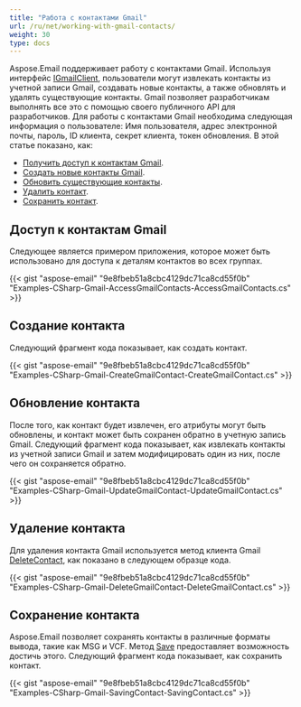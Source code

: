 ```yaml
---
title: "Работа с контактами Gmail"
url: /ru/net/working-with-gmail-contacts/
weight: 30
type: docs
---
```



Aspose.Email поддерживает работу с контактами Gmail. Используя интерфейс [IGmailClient](https://reference.aspose.com/email/net/aspose.email.clients.google/igmailclient/), пользователи могут извлекать контакты из учетной записи Gmail, создавать новые контакты, а также обновлять и удалять существующие контакты. Gmail позволяет разработчикам выполнять все это с помощью своего публичного API для разработчиков. Для работы с контактами Gmail необходима следующая информация о пользователе: 
Имя пользователя, адрес электронной почты, пароль, ID клиента, секрет клиента, токен обновления.
В этой статье показано, как:

- [Получить доступ к контактам Gmail](/email/net/working-with-gmail-contacts/).
- [Создать новые контакты Gmail](/email/net/working-with-gmail-contacts/).
- [Обновить существующие контакты](/email/net/working-with-gmail-contacts/).
- [Удалить контакт](/email/net/working-with-gmail-contacts/).
- [Сохранить контакт](/email/net/working-with-gmail-contacts/).
  
## **Доступ к контактам Gmail**

Следующее является примером приложения, которое может быть использовано для доступа к деталям контактов во всех группах.

{{< gist "aspose-email" "9e8fbeb51a8cbc4129dc71ca8cd55f0b" "Examples-CSharp-Gmail-AccessGmailContacts-AccessGmailContacts.cs" >}}

## **Создание контакта**

Следующий фрагмент кода показывает, как создать контакт.

{{< gist "aspose-email" "9e8fbeb51a8cbc4129dc71ca8cd55f0b" "Examples-CSharp-Gmail-CreateGmailContact-CreateGmailContact.cs" >}}

## **Обновление контакта**

После того, как контакт будет извлечен, его атрибуты могут быть обновлены, и контакт может быть сохранен обратно в учетную запись Gmail. Следующий фрагмент кода показывает, как извлекать контакты из учетной записи Gmail и затем модифицировать один из них, после чего он сохраняется обратно.

{{< gist "aspose-email" "9e8fbeb51a8cbc4129dc71ca8cd55f0b" "Examples-CSharp-Gmail-UpdateGmailContact-UpdateGmailContact.cs" >}}

## **Удаление контакта**

Для удаления контакта Gmail используется метод клиента Gmail [DeleteContact](https://reference.aspose.com/email/net/aspose.email.clients.google/igmailclient/deletecontact/#igmailclientdeletecontact-method), как показано в следующем образце кода.

{{< gist "aspose-email" "9e8fbeb51a8cbc4129dc71ca8cd55f0b" "Examples-CSharp-Gmail-DeleteGmailContact-DeleteGmailContact.cs" >}}

## **Сохранение контакта**

Aspose.Email позволяет сохранять контакты в различные форматы вывода, такие как MSG и VCF. Метод [Save](https://reference.aspose.com/email/net/aspose.email.personalinfo/contact/save/) предоставляет возможность достичь этого. Следующий фрагмент кода показывает, как сохранить контакт.

{{< gist "aspose-email" "9e8fbeb51a8cbc4129dc71ca8cd55f0b" "Examples-CSharp-Gmail-SavingContact-SavingContact.cs" >}}
